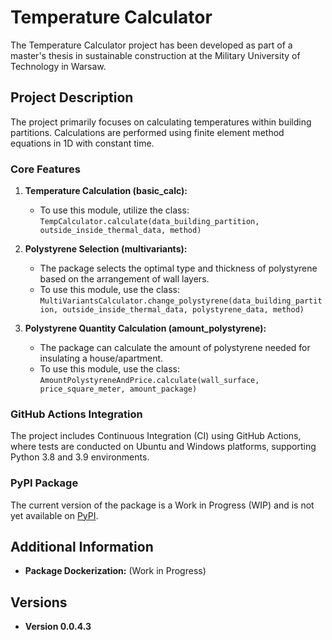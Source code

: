 # Temperature Calculator

The Temperature Calculator project has been developed as part of a master's thesis in sustainable construction at the Military University of Technology in Warsaw.

## Project Description

The project primarily focuses on calculating temperatures within building partitions. Calculations are performed using finite element method equations in 1D with constant time.

### Core Features

1. **Temperature Calculation (basic_calc):**
   - To use this module, utilize the class: `TempCalculator.calculate(data_building_partition, outside_inside_thermal_data, method)`

2. **Polystyrene Selection (multivariants):**
   - The package selects the optimal type and thickness of polystyrene based on the arrangement of wall layers.
   - To use this module, use the class: `MultiVariantsCalculator.change_polystyrene(data_building_partition, outside_inside_thermal_data, polystyrene_data, method)`

3. **Polystyrene Quantity Calculation (amount_polystyrene):**
   - The package can calculate the amount of polystyrene needed for insulating a house/apartment.
   - To use this module, use the class: `AmountPolystyreneAndPrice.calculate(wall_surface, price_square_meter, amount_package)`

### GitHub Actions Integration

The project includes Continuous Integration (CI) using GitHub Actions, where tests are conducted on Ubuntu and Windows platforms, supporting Python 3.8 and 3.9 environments.

### PyPI Package

The current version of the package is a Work in Progress (WIP) and is not yet available on [PyPI](https://pypi.org/).

## Additional Information

- **Package Dockerization:** (Work in Progress)

## Versions

- **Version 0.0.4.3**



